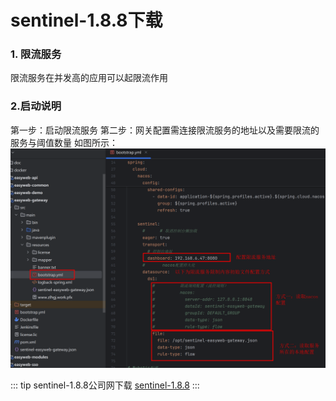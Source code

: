 # sentinel-1.8.8下载
### 1. 限流服务
   限流服务在并发高的应用可以起限流作用

### 2.启动说明
   第一步：启动限流服务
   第二步：网关配置需连接限流服务的地址以及需要限流的服务与阈值数量
   如图所示：
   ![限流的服务配置](../../.vuepress/images/project/xlfwpz.png)

::: tip sentinel-1.8.8公司网下载
[sentinel-1.8.8](http://192.168.3.35/prod-api/oss/api/download/EW00-240730161304-8497089769740738567700011385815043833 "sentinel-1.8.8")
:::
